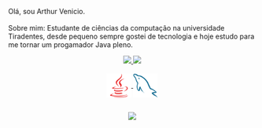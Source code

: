 Olá, sou Arthur Venicio.                                                                                                                                           <br>                                                                                                                                                                                                                                                                                                                                                                                                                                                
Sobre mim: Estudante de ciências da computação na universidade Tiradentes, desde pequeno sempre gostei de tecnologia e hoje estudo para me tornar um progamador Java pleno.
<br>
	
 <div align="center">
  <a href="https://github.com/ArthurVenicio03">
  <img height="180em" src="https://github-readme-stats.vercel.app/api?username=ArthurVenicio03&show_icons=true&theme=dracula&include_all_commits=true&count_private=true"/>
  <img height="180em" src="https://github-readme-stats.vercel.app/api/top-langs/?username=ArthurVenicio03&layout=compact&langs_count=7&theme=dracula"/>
  <div style="display: inline_block"><br>
  <img align="center" alt="Rafa-Js" height="50" width="50" src="https://raw.githubusercontent.com/devicons/devicon/master/icons/java/java-plain.svg">
  <img align="center" alt="Rafa-Js" height="50" width="50" src="https://raw.githubusercontent.com/devicons/devicon/master/icons/mysql/mysql-plain.svg">
</div>


  


##
 
<div>

  <a href="https://instagram.com/77Arthurr" target="_blank"><img src="https://img.shields.io/badge/-Instagram-%23E4405F?style=for-the- badge&logo=instagram&logoColor=white" target="_blank"></a>
 	
</div>
